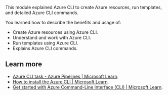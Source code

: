 This module explained Azure CLI to create Azure resources, run templates, and detailed Azure CLI commands.

You learned how to describe the benefits and usage of:

 -  Create Azure resources using Azure CLI.
 -  Understand and work with Azure CLI.
 -  Run templates using Azure CLI.
 -  Explains Azure CLI commands.

## Learn more

 -  [Azure CLI task - Azure Pipelines \| Microsoft Learn](/azure/devops/pipelines/tasks/deploy/azure-cli).
 -  [How to install the Azure CLI \| Microsoft Learn](/cli/azure/install-azure-cli).
 -  [Get started with Azure Command-Line Interface (CLI) \| Microsoft Learn](/cli/azure/get-started-with-azure-cli).
